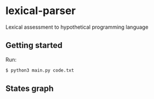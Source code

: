 # lexical-parser
Lexical assessment to hypothetical programming language

## Getting started

Run:

```bash
$ python3 main.py code.txt
```

## States graph

